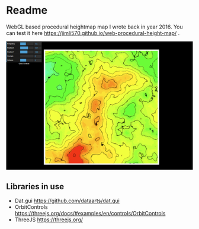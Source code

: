 # Readme

WebGL based procedural heightmap map I wrote back in year 2016.
You can test it here <https://jimli570.github.io/web-procedural-height-map/> .

![Procedural heightmap](image.png)

## Libraries in use

- Dat.gui <https://github.com/dataarts/dat.gui>
- OrbitControls <https://threejs.org/docs/#examples/en/controls/OrbitControls>
- ThreeJS <https://threejs.org/>
